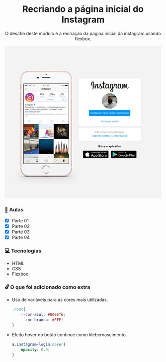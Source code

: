 <div align="center">
    <h1>Recriando a página inicial do Instagram</h1>
</div>

<p align="center">O desafio deste módulo é a recriação da pagina inicial da instagram usando flexbox.</p>

<div align="center">
    <img src="img/imagem-site.png">
</div>

### :memo: Aulas
- [x] Parte 01
- [x] Parte 02 
- [x] Parte 03
- [x] Parte 04

### :computer: Tecnologias

- HTML
- CSS
- Flexbox

### :unlock: O que foi adicionado como extra

 - Uso de variáveis para as cores mais utilizadas.
    ~~~css
    :root{
        --cor-azul: #0095f6;
        --cor-branca: #FFF;
    }
    ~~~
 - Efeito hover no botão continue como klebernascimento.
    ~~~css
    a.instagram-login:hover{
        opacity: 0.9;
    }
    ~~~